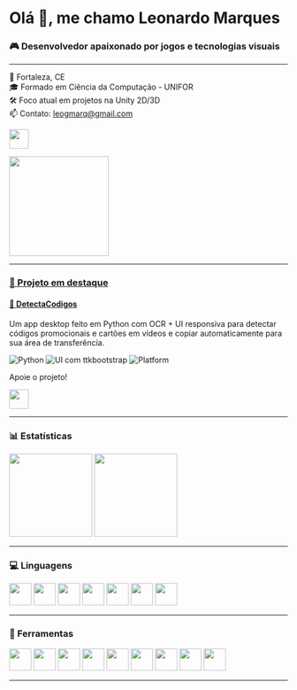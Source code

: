 <h1 align="left">Olá 👋, me chamo Leonardo Marques</h1>

<h3 align="left">🎮 Desenvolvedor apaixonado por jogos e tecnologias visuais</h3>

---

<p align="left">
🌴 Fortaleza, CE <br>
🎓 Formado em Ciência da Computação - UNIFOR <br>
🛠️ Foco atual em projetos na Unity 2D/3D <br>
📫 Contato: <a href="mailto:leogmarq@gmail.com">leogmarq@gmail.com</a>
</p>

<div align="left">
  <a href="https://www.linkedin.com/in/leo-marques-58a8a6255" target="_blank">
    <img src="https://img.shields.io/badge/LinkedIn-0077B5?style=for-the-badge&logo=linkedin&logoColor=white" height="35"/>
</div>

<p align="left">
  <img src="https://66.media.tumblr.com/927365f0bbdd1f3d2f852bac8759f89b/tumblr_mh8a7wx1WG1rfjowdo1_r2_500.gif" height="180" />
</p>

---

### 🚀 Projeto em destaque

#### 🧠 [DetectaCodigos](https://github.com/LeoMarques1206/DetectaCodigos)

Um app desktop feito em Python com OCR + UI responsiva para detectar códigos promocionais e cartões em vídeos e copiar automaticamente para sua área de transferência.

![Python](https://img.shields.io/badge/Made%20with-Python-3776AB?logo=python&logoColor=white)
![UI com ttkbootstrap](https://img.shields.io/badge/UI-ttkbootstrap-blueviolet)
![Platform](https://img.shields.io/badge/Platform-Windows-lightgrey)

Apoie o projeto!

</a>
<a href="https://buymeacoffee.com/leomarques" target="_blank">
  <img src="https://img.shields.io/badge/Buy%20Me%20a%20Coffee-FDD231?style=for-the-badge&logo=buy-me-a-coffee&logoColor=black" height="35" />
</a>

---

### 📊 Estatísticas

<div align="left">
  <img src="https://streak-stats.demolab.com?user=LeoMarques1206&theme=tokyonight&hide_border=false&border_radius=5" height="150" />
  <img src="https://github-readme-stats.vercel.app/api/top-langs?username=LeoMarques1206&layout=compact&theme=tokyonight&hide_border=false&langs_count=6&card_width=320" height="150" />
</div>

---

### 💻 Linguagens

<div align="left">
  <img src="https://cdn.jsdelivr.net/gh/devicons/devicon/icons/csharp/csharp-original.svg" height="40" />
  <img src="https://cdn.jsdelivr.net/gh/devicons/devicon/icons/python/python-original.svg" height="40" />
  <img src="https://cdn.jsdelivr.net/gh/devicons/devicon/icons/javascript/javascript-original.svg" height="40" />
  <img src="https://cdn.jsdelivr.net/gh/devicons/devicon/icons/typescript/typescript-original.svg" height="40" />
  <img src="https://cdn.jsdelivr.net/gh/devicons/devicon/icons/java/java-original.svg" height="40" />
  <img src="https://cdn.jsdelivr.net/gh/devicons/devicon/icons/kotlin/kotlin-original.svg" height="40" />
  <img src="https://cdn.jsdelivr.net/gh/devicons/devicon/icons/clojure/clojure-original.svg" height="40" />
</div>

---

### 🧰 Ferramentas

<div align="left">
  <img src="https://cdn.jsdelivr.net/gh/devicons/devicon/icons/unity/unity-original.svg" height="40" />
  <img src="https://cdn.jsdelivr.net/gh/devicons/devicon/icons/godot/godot-original.svg" height="40" />
  <img src="https://cdn.jsdelivr.net/gh/simple-icons/simple-icons/icons/nestjs.svg" height="40" />
  <img src="https://cdn.jsdelivr.net/gh/devicons/devicon/icons/docker/docker-original.svg" height="40" />
  <img src="https://cdn.jsdelivr.net/gh/devicons/devicon/icons/html5/html5-original.svg" height="40" />
  <img src="https://cdn.jsdelivr.net/gh/devicons/devicon/icons/css3/css3-original.svg" height="40" />
  <img src="https://cdn.jsdelivr.net/gh/devicons/devicon/icons/mysql/mysql-original.svg" height="40" />
  <img src="https://cdn.jsdelivr.net/gh/devicons/devicon/icons/mongodb/mongodb-original.svg" height="40" />
  <img src="https://cdn.jsdelivr.net/gh/devicons/devicon/icons/blender/blender-original.svg" height="40" />
</div>

---
